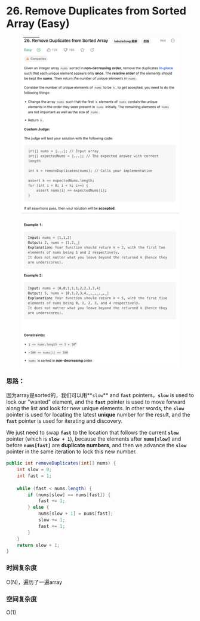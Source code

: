 # 26. Remove Duplicates from Sorted Array (Easy)

<figure><img src="../../../.gitbook/assets/image (18) (1) (1) (1).png" alt="" width="563"><figcaption></figcaption></figure>

<figure><img src="../../../.gitbook/assets/image (19) (1) (1) (1).png" alt="" width="563"><figcaption></figcaption></figure>

### 思路：

因为array是sorted的，我们可以用**`slow`** and **`fast`** pointers，**`slow`** is used to lock our "wanted" element, and the **`fast`** pointer is used to move forward along the list and look for new unique elements. In other words, the **`slow`** pointer is used for locating the latest **unique** number for the result, and the **`fast`** pointer is used for iterating and discovery.

We just need to swap **`fast`** to the location that follows the current **`slow`** pointer (which is **`slow + 1`**), because the elements after **`nums[slow]`** and before **`nums[fast]`** are **duplicate numbers**, and then we advance the **`slow`** pointer in the same iteration to lock this new number.

```java
public int removeDuplicates(int[] nums) {
    int slow = 0;
    int fast = 1;

    while (fast < nums.length) {
        if (nums[slow] == nums[fast]) {
            fast += 1;
        } else {
            nums[slow + 1] = nums[fast];
            slow += 1;
            fast += 1;
        }
    }
    return slow + 1;
}
```

### 时间复杂度

O(N)，遍历了一遍array

### 空间复杂度

O(1)
